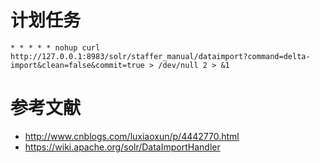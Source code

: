 


# 计划任务

```
* * * * * nohup curl http://127.0.0.1:8983/solr/staffer_manual/dataimport?command=delta-import&clean=false&commit=true > /dev/null 2 > &1
```



# 参考文献
- http://www.cnblogs.com/luxiaoxun/p/4442770.html
- https://wiki.apache.org/solr/DataImportHandler
